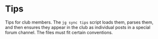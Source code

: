 # Tips

Tips for club members. The `jg sync tips` script loads them, parses them, and then ensures they appear in the club as individual posts in a special forum channel. The files must fit certain conventions.
